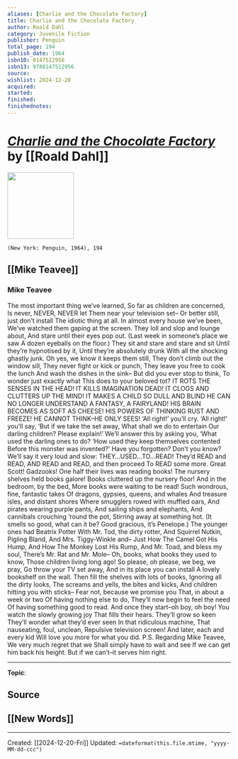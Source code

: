 ```yaml
---
aliases: [Charlie and the Chocolate Factory]
title: Charlie and the Chocolate Factory
author: Roald Dahl
category: Juvenile Fiction
publisher: Penguin
total_page: 194
publish_date: 1964
isbn10: 0147512956
isbn13: 9780147512956
source: 
wishlist: 2024-12-20
acquired: 
started: 
finished: 
finishednotes: 
---
```

# *[Charlie and the Chocolate Factory]()* by [[Roald Dahl]]

<img src="http://books.google.com/books/content?id=f-vvDQAAQBAJ&printsec=frontcover&img=1&zoom=1&edge=curl&source=gbs_api" width=150>

`(New York: Penguin, 1964), 194`

## [[Mike Teavee]]
### Mike Teavee
The most important thing we’ve learned,
So far as children are concerned,
Is never, NEVER, NEVER let
Them near your television set–
Or better still, just don’t install
The idiotic thing at all.
In almost every house we’ve been,
We’ve watched them gaping at the screen.
They loll and slop and lounge about,
And stare until their eyes pop out.
(Last week in someone’s place we saw
A dozen eyeballs on the floor.)
They sit and stare and stare and sit
Until they’re hypnotised by it,
Until they’re absolutely drunk
With all the shocking ghastly junk.
Oh yes, we know it keeps them still,
They don’t climb out the window sill,
They never fight or kick or punch,
They leave you free to cook the lunch
And wash the dishes in the sink–
But did you ever stop to think,
To wonder just exactly what
This does to your beloved tot?
IT ROTS THE SENSES IN THE HEAD!
IT KILLS IMAGINATION DEAD!
IT CLOGS AND CLUTTERS UP THE MIND!
IT MAKES A CHILD SO DULL AND BLIND
HE CAN NO LONGER UNDERSTAND
A FANTASY, A FAIRYLAND!
HIS BRAIN BECOMES AS SOFT AS CHEESE!
HIS POWERS OF THINKING RUST AND FREEZE!
HE CANNOT THINK–HE ONLY SEES!
‘All right!’ you’ll cry. ‘All right!’ you’ll say,
‘But if we take the set away,
What shall we do to entertain
Our darling children? Please explain!’
We’ll answer this by asking you,
‘What used the darling ones to do?
‘How used they keep themselves contented
Before this monster was invented?’
Have you forgotten? Don’t you know?
We’ll say it very loud and slow:
THEY…USED…TO…READ! They’d READ and READ,
AND READ and READ, and then proceed
To READ some more. Great Scott! Gadzooks!
One half their lives was reading books!
The nursery shelves held books galore!
Books cluttered up the nursery floor!
And in the bedroom, by the bed,
More books were waiting to be read!
Such wondrous, fine, fantastic takes
Of dragons, gypsies, queens, and whales
And treasure isles, and distant shores
Where smugglers rowed with muffled oars,
And pirates wearing purple pants,
And sailing ships and elephants,
And cannibals crouching ’round the pot,
Stirring away at something hot.
(It smells so good, what can it be?
Good gracious, it’s Penelope.)
The younger ones had Beatrix Potter
With Mr. Tod, the dirty rotter,
And Squirrel Nutkin, Pigling Bland,
And Mrs. Tiggy-Winkle and–
Just How The Camel Got His Hump,
And How The Monkey Lost His Rump,
And Mr. Toad, and bless my soul,
There’s Mr. Rat and Mr. Mole–
Oh, books, what books they used to know,
Those children living long ago!
So please, oh please, we beg, we pray,
Go throw your TV set away,
And in its place you can install
A lovely bookshelf on the wall.
Then fill the shelves with lots of books,
Ignoring all the dirty looks,
The screams and yells, the bites and kicks,
And children hitting you with sticks–
Fear not, because we promise you
That, in about a week or two
Of having nothing else to do,
They’ll now begin to feel the need
Of having something good to read.
And once they start–oh boy, oh boy!
You watch the slowly growing joy
That fills their hears. They’ll grow so keen
They’ll wonder what they’d ever seen
In that ridiculous machine,
That nauseating, foul, unclean,
Repulsive television screen!
And later, each and every kid
Will love you more for what you did.
P.S. Regarding Mike Teavee,
We very much regret that we
Shall simply have to wait and see
If we can get him back his height.
But if we can’t–it serves him right.

--- 
**Topic**: 

**Source**
- 
 
**[[New Words]]**
- 

---
Created: [[2024-12-20-Fri]]
Updated: `=dateformat(this.file.mtime, "yyyy-MM-dd-ccc")`